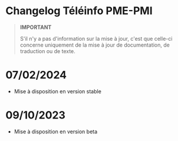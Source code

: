 # Changelog Téléinfo PME-PMI

>**IMPORTANT**
>
>S'il n'y a pas d'information sur la mise à jour, c'est que celle-ci concerne uniquement de la mise à jour de documentation, de traduction ou de texte.

# 07/02/2024

- Mise à disposition en version stable

# 09/10/2023

- Mise à disposition en version beta
